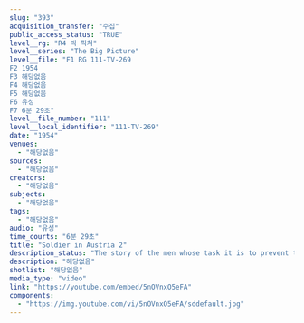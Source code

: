 ```yaml
---
slug: "393"
acquisition_transfer: "수집"
public_access_status: "TRUE"
level__rg: "R4 빅 픽쳐"
level__series: "The Big Picture"
level__file: "F1 RG 111-TV-269
F2 1954
F3 해당없음
F4 해당없음
F5 해당없음
F6 유성
F7 6분 29초"
level__file_number: "111"
level__local_identifier: "111-TV-269"
date: "1954"
venues: 
  - "해당없음"
sources: 
  - "해당없음"
creators: 
  - "해당없음"
subjects: 
  - "해당없음"
tags: 
  - "해당없음"
audio: "유성"
time_courts: "6분 29초"
title: "Soldier in Austria 2"
description_status: "The story of the men whose task it is to prevent that partitioned country from being drawn into the red orbit."
description: "해당없음"
shotlist: "해당없음"
media_type: "video"
link: "https://youtube.com/embed/5nOVnxO5eFA"
components: 
  - "https://img.youtube.com/vi/5nOVnxO5eFA/sddefault.jpg"
---
```


